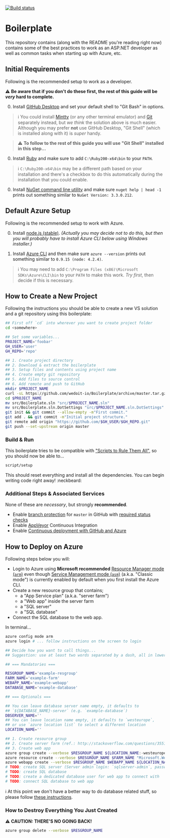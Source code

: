 [![Build status](https://ci.appveyor.com/api/projects/status/ok1nqa448ailsxq3/branch/master?svg=true)](https://ci.appveyor.com/project/apexnet-admin/boilerplate/branch/master)

Boilerplate
===========

This repository contains (along with the README you're reading right now) contains some of the best practices to work as an ASP.NET developer as well as common tasks when starting up with Azure, etc.


## Initial Requirements

Following is the recommended setup to work as a developer.

:warning: **Be aware that if you don't do these first, the rest of this guide will be _very_ hard to complete.**

0. Install [GitHub Desktop](https://desktop.github.com/) and set your default shell to "Git Bash" in options.

  > :information_source: You could install [Mintty](https://mintty.github.io/) (or any other terminal emulator) and [Git](https://git-scm.com/downloads) separately instead, but _we think_ the solution above is much easier. Although you may prefer **not** use GitHub Desktop, "Git Shell" (which is installed along with it) is *super* handy.

  > :warning: **To follow to the rest of this guide you will use "Git Shell" installed in this step...**

0. Install [Ruby](http://rubyinstaller.org/) and make sure to add `C:\Ruby200-x64\bin` to your `PATH`.

  > :information_source: `C:\Ruby200-x64\bin` may be a different path based on your installation and there's a checkbox to do this automatically during the installation that you could enable.

0. Install [NuGet command line utility](https://docs.nuget.org/consume/command-line-reference#user-content-installing) and make sure `nuget help | head -1` prints out something similar to `NuGet Version: 3.3.0.212`.


## Default Azure Setup

Following is the recommended setup to work with Azure.

0. Install [node.js (stable)](https://nodejs.org/en/#download). _(Actually you may decide not to do this, but then you will probably have to install Azure CLI below using Windows installer.)_

0. Install [Azure CLI](https://azure.microsoft.com/en-us/documentation/articles/xplat-cli-install/) and then make sure `azure --version` prints out something similar to `0.9.15 (node: 4.2.4)`.

  > :information_source: You may need to add `C:\Program Files (x86)\Microsoft SDKs\Azure\CLI\bin` to your `PATH` to make this work. _Try first_, then decide if this is necessary.


## How to Create a New Project

Following the instructions you should be able to create a new VS solution and a git repository using this boilerplate:

```bash
## First off `cd` into wherever you want to create project folder
cd <somewhere>

## Set some variables...
PROJECT_NAME='foobar'
GH_USER='user'
GH_REPO='repo'

## 1. Create project directory
## 2. Download & extract the boilerplate
## 3. Setup files and contents using project name
## 4. Create empty git repository
## 5. Add files to source control
## 6. Add remote and push to GitHub
mkdir $PROJECT_NAME
curl -sL https://github.com/wedoit-io/Boilerplate/archive/master.tar.gz | tar -xzC $PROJECT_NAME --strip-components=1
cd $PROJECT_NAME
mv src/Boilerplate.sln "src/$PROJECT_NAME.sln"
mv src/Boilerplate.sln.DotSettings "src/$PROJECT_NAME.sln.DotSettings"
git init && git commit --allow-empty -m"First commit."
git add . && git commit -m"Initial project structure."
git remote add origin "https://github.com/$GH_USER/$GH_REPO.git"
git push --set-upstream origin master
```

### Build & Run

This boilerplate tries to be compatible with ["Scripts to Rule Them All"](https://github.com/github/scripts-to-rule-them-all), so you should now be able to...

```bash
script/setup
```

This should reset everything and install all the dependencies. You can begin writing code right away! :neckbeard:

### Additional Steps & Associated Services

None of these are _necessary_, but strongly **recommended**.

* Enable [branch protection](https://help.github.com/articles/configuring-protected-branches/) for `master` in GitHub with [required status checks](https://help.github.com/articles/enabling-required-status-checks/)
* Enable [AppVeyor](https://www.appveyor.com) Continuous Integration
* Enable [Continuous deployment with GitHub and Azure](https://github.com/blog/2056-automating-code-deployment-with-github-and-azure)


## How to Deploy on Azure

Following steps below you will:

* Login to Azure using **Microsoft recommended** [Resource Manager mode (`arm`)](https://azure.microsoft.com/en-us/documentation/articles/virtual-machines-command-line-tools/) even though [Service Management mode (`asm`)](https://azure.microsoft.com/en-us/documentation/articles/azure-cli-arm-commands/) (a.k.a. "Classic mode") is currently enabled by default when you first install the Azure CLI.
* Create a new resource group that contains;
  * a "App Service plan" (a.k.a. "server farm")
  * a "Web app" inside the server farm
  * a "SQL server"
  * a "SQL database"
* Connect the SQL database to the web app.

In terminal...

```bash
azure config mode arm
azure login # ... follow instructions on the screen to login

## Decide how you want to call things...
## Suggestion: use at least two words separated by a dash, all in lower case.

## === Mandatories ===

RESGROUP_NAME='example-resgroup'
FARM_NAME='example-farm'
WEBAPP_NAME='example-webapp'
DATABASE_NAME='example-database'

## === Optionals ===

## You can leave database server name empty, it defaults to
## `${DATABASE_NAME}-server` (e.g. `example-database`)
DBSERVER_NAME=''
## You can leave location name empty, it defaults to `westeurope`,
## or use `azure location list` to select a different location
LOCATION_NAME=''

## 1. Create resource group
## 2. Create server farm (ref.: http://stackoverflow.com/questions/35511709/create-a-server-farm-aka-app-service-plan-from-the-command-line/)
## 3. Create web app
azure group create --verbose $RESGROUP_NAME ${LOCATION_NAME:-westeurope}
azure resource create --verbose $RESGROUP_NAME $FARM_NAME "Microsoft.Web/ServerFarms" ${LOCATION_NAME:-westeurope} "2015-06-01" --properties "{\"sku\":{\"tier\": \"Free\"},\"numberOfWorkers\":1,\"workerSize\": \"Small\"}"
azure webapp create --verbose $RESGROUP_NAME $WEBAPP_NAME ${LOCATION_NAME:-westeurope} $FARM_NAME
# TODO: create SQL server (Server admin login: `sqlserver-admin`, password: `!2e4567B`)
# TODO: create SQL database
# TODO: create a dedicated database user for web app to connect with
# TODO: connect SQL database to web app
```

:information_source: At this point we don't have a better way to do database related stuff, so please follow [these instructions](https://github.com/wedoit-io/Boilerplate/blob/master/HOWTO_DATABASE.md).

### How to Destroy Everything You Just Created

:warning: **CAUTION: THERE'S NO GOING BACK!**

```bash
azure group delete --verbose $RESGROUP_NAME
```
